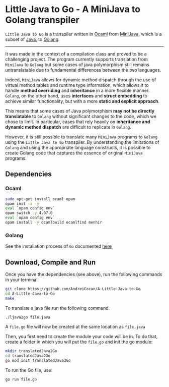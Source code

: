 # Little Java to Go - A MiniJava to Golang transpiler

`Little Java to Go` is a transpiler written in [Ocaml](https://ocaml.org) from [MiniJava](https://www.cambridge.org/resources/052182060X/), which is a subset of [Java](https://en.wikipedia.org/wiki/Java_%28programming_language%29), to [Golang](https://go.dev).

---
It was made in the context of a compilation class and proved to be a challenging project.
The program currently supports translation from `MiniJava` to `Golang` but some cases of java polymorphism still remains untranslatable due to fundamental differences between the two languages. 

Indeed, `MiniJava` allows for dynamic method dispatch through the use of virtual method tables and runtime type information, which allows it to handle **method overriding** and **inheritance** in a more flexible manner. `Golang`, on the other hand, uses  **interfaces** and **struct embedding** to achieve similar functionality, but with a more **static and explicit approach**.

This means that some cases of Java polymorphism **may not be directly translatable** to `Golang` without significant changes to the code, which we chose to limit. In particular, cases that rely heavily on **inheritance and dynamic method dispatch** are difficult to replicate in `Golang`.

However, it is still possible to translate many `MiniJava` programs to `Golang` using the `Little Java to Go` transpiler. By understanding the limitations of `Golang` and using the appropriate language constructs, it is possible to create Golang code that captures the essence of original `MiniJava` programs.

## Dependencies
### Ocaml 
```bash
sudo apt-get install ocaml opam
opam init -a -y
eval `opam config env`
opam switch -y 4.07.0
eval `opam config env`
opam install -y ocamlbuild ocamlfind menhir
```
### Golang
See the installation process of `Go` documented [here](https://go.dev/doc/install) 

## Download, Compile and Run
Once you have the dependencies (see above), run the following commands in your terminal.
```bash
git clone https://github.com/AndreiCocan/A-Little-Java-to-Go
cd A-Little-Java-to-Go
make
```
To translate a java file run the following command.
```bash
./ljava2go file.java
```
A `file.go` file will now be created at the same location as `file.java`

Then, you first need to create the module your code will be in. To do that, create a folder in which you will put the `file.go` and init the go module:
```bash
mkdir translatedJava2Go
cd translatedJava2Go
go mod init translatedJava2Go
```
To run the Go file, use:
```bash
go run file.go
```
